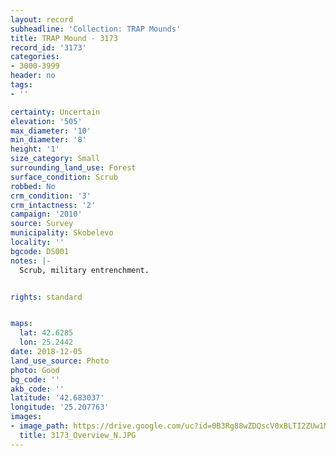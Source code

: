 ```yaml
---
layout: record
subheadline: 'Collection: TRAP Mounds'
title: TRAP Mound - 3173
record_id: '3173'
categories:
- 3000-3999
header: no
tags:
- ''

certainty: Uncertain
elevation: '505'
max_diameter: '10'
min_diameter: '8'
height: '1'
size_category: Small
surrounding_land_use: Forest
surface_condition: Scrub
robbed: No
crm_condition: '3'
crm_intactness: '2'
campaign: '2010'
source: Survey
municipality: Skobelevo
locality: ''
bgcode: DS001
notes: |-
  Scrub, military entrenchment.


rights: standard


maps:
  lat: 42.6285
  lon: 25.2442
date: 2018-12-05
land_use_source: Photo
photo: Good
bg_code: ''
akb_code: ''
latitude: '42.683037'
longitude: '25.207763'
images:
- image_path: https://drive.google.com/uc?id=0B3Rg88wZDQscV0xBLTI2ZUw1M2c
  title: 3173_Overview_N.JPG
---
```

